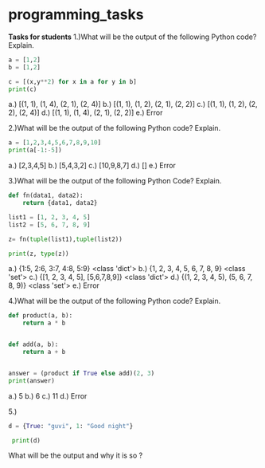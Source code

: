 # programming_tasks

**Tasks for students**
1.)What will be the output of the following Python code? Explain.
```python
a = [1,2]
b = [1,2]

c = [(x,y**2) for x in a for y in b] 
print(c)﻿
```
a.) [(1, 1), (1, 4), (2, 1), (2, 4)]
b.) [(1, 1), (1, 2), (2, 1), (2, 2)]
c.) [(1, 1), (1, 2), (2, 2), (2, 4)]
d.) [(1, 1), (1, 4), (2, 1), (2, 2)]
e.) Error

2.)What will be the output of the following Python code? Explain.
```python
a = [1,2,3,4,5,6,7,8,9,10]
print(a[-1:-5])﻿
```
a.) [2,3,4,5]
b.) [5,4,3,2]
c.) [10,9,8,7]
d.) []
e.) Error

3.)What will be the output of the following Python Code? Explain.
```python
def fn(data1, data2):
    return {data1, data2}

list1 = [1, 2, 3, 4, 5]
list2 = [5, 6, 7, 8, 9]

z= fn(tuple(list1),tuple(list2))

print(z, type(z))﻿
```
a.) {1:5, 2:6, 3:7, 4:8, 5:9} <class 'dict'>
b.) {1, 2, 3, 4, 5, 6, 7, 8, 9} <class 'set'>
c.) {[1, 2, 3, 4, 5], [5,6,7,8,9]} <class 'dict'>
d.) {(1, 2, 3, 4, 5), (5, 6, 7, 8, 9)} <class 'set'>
e.) Error

4.)What will be the output of the following Python code? Explain.
```python
def product(a, b):
    return a * b


def add(a, b):
    return a + b


answer = (product if True else add)(2, 3)
print(answer)﻿
```
a.) 5
b.) 6
c.) 11
d.) Error

5.)
```python
d = {True: "guvi", 1: "Good night"}

 print(d)
 ```

What will be the output and why it is so ?
